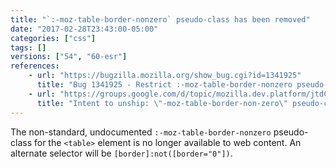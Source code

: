 ```yaml
---
title: "`:-moz-table-border-nonzero` pseudo-class has been removed"
date: "2017-02-28T23:43:00-05:00"
categories: ["css"]
tags: []
versions: ["54", "60-esr"]
references:
    - url: "https://bugzilla.mozilla.org/show_bug.cgi?id=1341925"
      title: "Bug 1341925 - Restrict :-moz-table-border-nonzero pseudo-class to UA stylesheet"
    - url: "https://groups.google.com/d/topic/mozilla.dev.platform/jtdC_pUmCew/discussion"
      title: "Intent to unship: \"-moz-table-border-non-zero\" pseudo-class outside UA stylesheet"
---
```

The non-standard, undocumented `:-moz-table-border-nonzero` pseudo-class for the `<table>` element is no longer available to web content. An alternate selector will be `[border]:not([border="0"])`.
